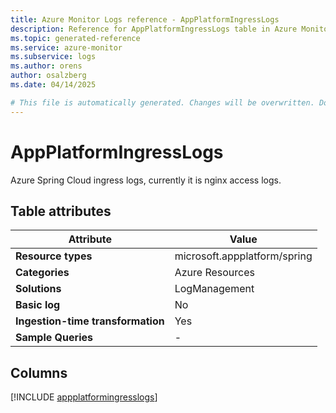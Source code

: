 ```yaml
---
title: Azure Monitor Logs reference - AppPlatformIngressLogs
description: Reference for AppPlatformIngressLogs table in Azure Monitor Logs.
ms.topic: generated-reference
ms.service: azure-monitor
ms.subservice: logs
ms.author: orens
author: osalzberg
ms.date: 04/14/2025

# This file is automatically generated. Changes will be overwritten. Do not change this file directly.
---
```


# AppPlatformIngressLogs

Azure Spring Cloud ingress logs, currently it is nginx access logs.


## Table attributes

|Attribute|Value|
|---|---|
|**Resource types**|microsoft.appplatform/spring|
|**Categories**|Azure Resources|
|**Solutions**| LogManagement|
|**Basic log**|No|
|**Ingestion-time transformation**|Yes|
|**Sample Queries**|-|



## Columns
  
[!INCLUDE [appplatformingresslogs](~/reusable-content/ce-skilling/azure/includes/azure-monitor/reference/tables/appplatformingresslogs-include.md)]
